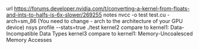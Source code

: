url
https://forums.developer.nvidia.com/t/converting-a-kernel-from-floats-and-ints-to-halfs-is-6x-slower/269255
notes
nvcc -o test test.cu -arch=sm_86 (You need to change - arch to the architecture of your GPU device)
nsys profile --stats=true ./test
kernel2 compare to kernel1: Data-Incompatible Data Types
kernel3 compare to kernel1: Memory-Uncoalesced Memory Accesses